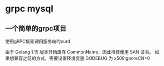 # grpc mysql

## 一个简单的grpc项目

使用gRPC框架调用服务端的curd

由于 Golang 1.15 版本开始废弃 CommonName，因此推荐使用 SAN 证书。 如果想兼容之前的方式，需要设置环境变量 GODEBUG 为 x509ignoreCN=0
